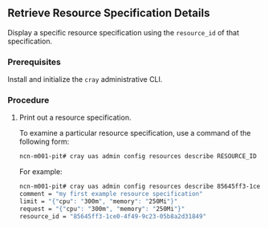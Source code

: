 
## Retrieve Resource Specification Details

Display a specific resource specification using the `resource_id` of that specification.

### Prerequisites

Install and initialize the `cray` administrative CLI.

### Procedure

1.  Print out a resource specification.

    To examine a particular resource specification, use a command of the following form:

    ```bash
    ncn-m001-pit# cray uas admin config resources describe RESOURCE_ID
    ```

    For example:

    ```bash
    ncn-m001-pit# cray uas admin config resources describe 85645ff3-1ce0-4f49-9c23-05b8a2d31849
    comment = "my first example resource specification"
    limit = "{"cpu": "300m", "memory": "250Mi"}"
    request = "{"cpu": "300m", "memory": "250Mi"}"
    resource_id = "85645ff3-1ce0-4f49-9c23-05b8a2d31849"
    ```


